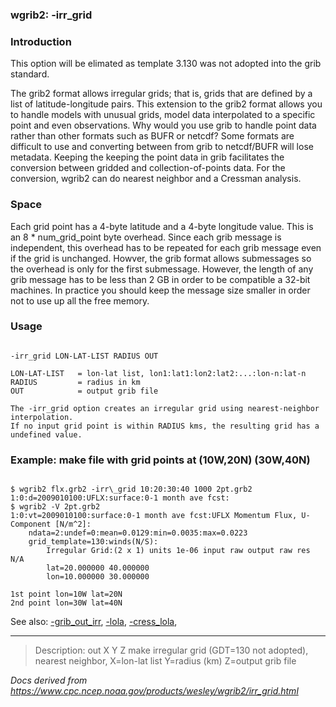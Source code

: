 
### wgrib2: -irr\_grid



### Introduction



This option will be elimated as template 3.130 was not adopted into the grib standard.

The grib2 format allows irregular grids; that is, grids that are defined by a list of latitude-longitude pairs.
This extension to the grib2 format allows you to handle models with unusual grids, 
model data interpolated to a specific point and even observations.
Why would you use grib to handle point data rather than other
formats such as BUFR or netcdf? Some formats are difficult to use and converting between from grib to netcdf/BUFR
will lose metadata. Keeping the keeping the point data in grib facilitates the conversion between gridded
and collection-of-points data. For the conversion, wgrib2 can do nearest neighbor and a Cressman analysis.

### Space


 
Each grid point has a 4-byte latitude and a 4-byte longitude value. This is an 
8 \* num\_grid\_point byte overhead. Since each grib message is independent, this
overhead has to be repeated for each grib message even if the grid is unchanged.
Howver, the grib format allows submessages so the overhead is only for the first
submessage. However, the length of any grib message has to be 
less than 2 GB in order to be compatible a 32-bit machines. In practice you should
keep the message size smaller in order not to use up all the free memory.


### Usage



```

-irr_grid LON-LAT-LIST RADIUS OUT

LON-LAT-LIST   = lon-lat list, lon1:lat1:lon2:lat2:...:lon-n:lat-n
RADIUS         = radius in km
OUT            = output grib file

The -irr_grid option creates an irregular grid using nearest-neighbor interpolation.
If no input grid point is within RADIUS kms, the resulting grid has a undefined value.

```

### Example: make file with grid points at (10W,20N) (30W,40N)



```

$ wgrib2 flx.grb2 -irr\_grid 10:20:30:40 1000 2pt.grb2
1:0:d=2009010100:UFLX:surface:0-1 month ave fcst:
$ wgrib2 -V 2pt.grb2
1:0:vt=2009010100:surface:0-1 month ave fcst:UFLX Momentum Flux, U-Component [N/m^2]:
    ndata=2:undef=0:mean=0.0129:min=0.0035:max=0.0223
    grid_template=130:winds(N/S):
        Irregular Grid:(2 x 1) units 1e-06 input raw output raw res N/A
        lat=20.000000 40.000000 
        lon=10.000000 30.000000 

1st point lon=10W lat=20N
2nd point lon=30W lat=40N

```


See also: 
[-grib\_out\_irr](grib_out_irr.html),
[-lola](lola.html),
[-cress\_lola](cress_lola.html),









----

>Description: out   X Y Z  make irregular grid (GDT=130 not adopted), nearest neighbor, X=lon-lat list Y=radius (km) Z=output grib file

_Docs derived from <https://www.cpc.ncep.noaa.gov/products/wesley/wgrib2/irr_grid.html>_